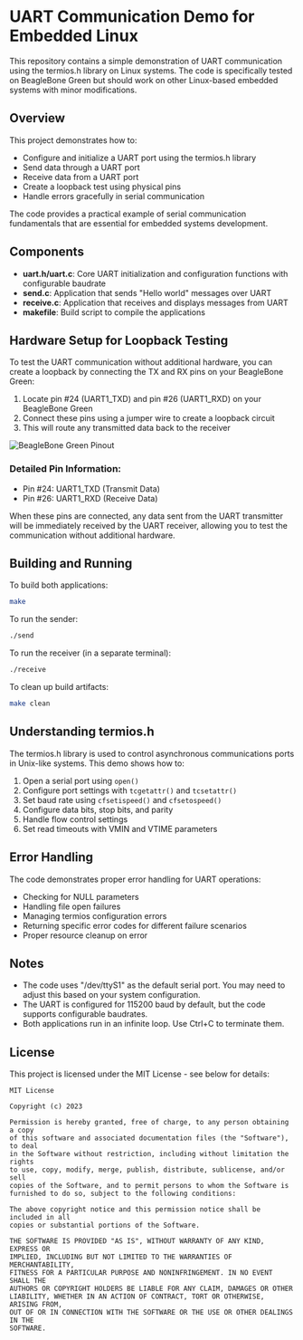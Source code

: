 # UART Communication Demo for Embedded Linux

This repository contains a simple demonstration of UART communication using the termios.h library on Linux systems. The code is specifically tested on BeagleBone Green but should work on other Linux-based embedded systems with minor modifications.

## Overview

This project demonstrates how to:
- Configure and initialize a UART port using the termios.h library
- Send data through a UART port
- Receive data from a UART port
- Create a loopback test using physical pins
- Handle errors gracefully in serial communication

The code provides a practical example of serial communication fundamentals that are essential for embedded systems development.

## Components

- **uart.h/uart.c**: Core UART initialization and configuration functions with configurable baudrate
- **send.c**: Application that sends "Hello world" messages over UART
- **receive.c**: Application that receives and displays messages from UART
- **makefile**: Build script to compile the applications

## Hardware Setup for Loopback Testing

To test the UART communication without additional hardware, you can create a loopback by connecting the TX and RX pins on your BeagleBone Green:

1. Locate pin #24 (UART1_TXD) and pin #26 (UART1_RXD) on your BeagleBone Green
2. Connect these pins using a jumper wire to create a loopback circuit
3. This will route any transmitted data back to the receiver

![BeagleBone Green Pinout](https://files.seeedstudio.com/wiki/BeagleBone_Green/images/PINMAP_UART.png)

### Detailed Pin Information:
- Pin #24: UART1_TXD (Transmit Data)
- Pin #26: UART1_RXD (Receive Data)

When these pins are connected, any data sent from the UART transmitter will be immediately received by the UART receiver, allowing you to test the communication without additional hardware.

## Building and Running

To build both applications:
```bash
make
```

To run the sender:
```bash
./send
```

To run the receiver (in a separate terminal):
```bash
./receive
```

To clean up build artifacts:
```bash
make clean
```

## Understanding termios.h

The termios.h library is used to control asynchronous communications ports in Unix-like systems. This demo shows how to:

1. Open a serial port using `open()`
2. Configure port settings with `tcgetattr()` and `tcsetattr()`
3. Set baud rate using `cfsetispeed()` and `cfsetospeed()`
4. Configure data bits, stop bits, and parity
5. Handle flow control settings
6. Set read timeouts with VMIN and VTIME parameters

## Error Handling

The code demonstrates proper error handling for UART operations:
- Checking for NULL parameters
- Handling file open failures
- Managing termios configuration errors
- Returning specific error codes for different failure scenarios
- Proper resource cleanup on error

## Notes

- The code uses "/dev/ttyS1" as the default serial port. You may need to adjust this based on your system configuration.
- The UART is configured for 115200 baud by default, but the code supports configurable baudrates.
- Both applications run in an infinite loop. Use Ctrl+C to terminate them.

## License

This project is licensed under the MIT License - see below for details:

```
MIT License

Copyright (c) 2023 

Permission is hereby granted, free of charge, to any person obtaining a copy
of this software and associated documentation files (the "Software"), to deal
in the Software without restriction, including without limitation the rights
to use, copy, modify, merge, publish, distribute, sublicense, and/or sell
copies of the Software, and to permit persons to whom the Software is
furnished to do so, subject to the following conditions:

The above copyright notice and this permission notice shall be included in all
copies or substantial portions of the Software.

THE SOFTWARE IS PROVIDED "AS IS", WITHOUT WARRANTY OF ANY KIND, EXPRESS OR
IMPLIED, INCLUDING BUT NOT LIMITED TO THE WARRANTIES OF MERCHANTABILITY,
FITNESS FOR A PARTICULAR PURPOSE AND NONINFRINGEMENT. IN NO EVENT SHALL THE
AUTHORS OR COPYRIGHT HOLDERS BE LIABLE FOR ANY CLAIM, DAMAGES OR OTHER
LIABILITY, WHETHER IN AN ACTION OF CONTRACT, TORT OR OTHERWISE, ARISING FROM,
OUT OF OR IN CONNECTION WITH THE SOFTWARE OR THE USE OR OTHER DEALINGS IN THE
SOFTWARE.
```
